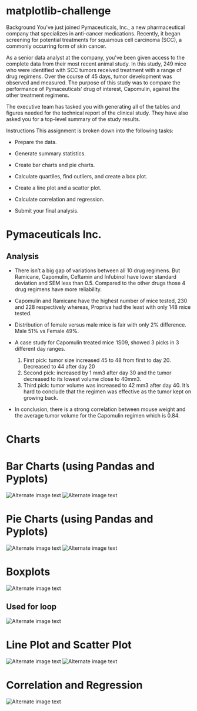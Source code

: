 # matplotlib-challenge

Background
You've just joined Pymaceuticals, Inc., a new pharmaceutical company that specializes in anti-cancer medications. Recently, it began screening for potential treatments for squamous cell carcinoma (SCC), a commonly occurring form of skin cancer.

As a senior data analyst at the company, you've been given access to the complete data from their most recent animal study. In this study, 249 mice who were identified with SCC tumors received treatment with a range of drug regimens. Over the course of 45 days, tumor development was observed and measured. The purpose of this study was to compare the performance of Pymaceuticals’ drug of interest, Capomulin, against the other treatment regimens.

The executive team has tasked you with generating all of the tables and figures needed for the technical report of the clinical study. They have also asked you for a top-level summary of the study results.

Instructions
This assignment is broken down into the following tasks:

* Prepare the data.

* Generate summary statistics.

* Create bar charts and pie charts.

* Calculate quartiles, find outliers, and create a box plot.

* Create a line plot and a scatter plot.

* Calculate correlation and regression.

* Submit your final analysis.

# Pymaceuticals Inc.

## Analysis

* There isn’t a big gap of variations between all 10 drug regimens. But Ramicane, Capomulin, Ceftamin and Infubinol have lower standard deviation and SEM less than 0.5. Compared to the other drugs those 4 drug regimens have more reliability.
* Capomulin and Ramicane have the highest number of mice tested, 230 and 228 respectively whereas, Propriva had the least with only 148 mice tested.
* Distribution of female versus male mice is fair with only 2% difference. Male 51%  vs Female 49%.
* A case study for Capomulin treated mice ‘IS09, showed 3 picks in 3 different day ranges. 
    1.	First pick: tumor size increased 45 to 48 from first to day 20. Decreased to 44 after day 20 
    2.	Second pick: increased by 1 mm3 after day 30 and the tumor decreased to its lowest volume close to 40mm3. 
    3.	Third pick: tumor volume was increased to 42 mm3 after day 40.
It’s hard to conclude that the regimen was effective as the tumor kept on growing back.

* In conclusion, there is a strong correlation between mouse weight and the average tumor volume for the Capomulin regimen which is 0.84.


# Charts

# Bar Charts (using Pandas and Pyplots)
![Alternate image text](/Images/bar1_NumberofMiceperTreatment.png)
![Alternate image text](/Images/bar2_NumberofMiceperTreatment.png)

# Pie Charts (using Pandas and Pyplots)
![Alternate image text](/Images/pie1_MicebySex.png) 
![Alternate image text](/Images/pie2_MicebySex.png)

# Boxplots 
![Alternate image text](/Images/Boxplots1_TumorVolumebyRegimen.png)
## Used for loop
![Alternate image text](/Images/Boxplots2_TumorVolumebyRegimen.png)

# Line Plot and Scatter Plot
![Alternate image text](/Images/line_CapomulinTreatmeantofMousel509.png)
![Alternate image text](/Images/scatter1_AverageTumorvolvsWeight.png)

# Correlation and Regression
![Alternate image text](/Images/scatter2_TumorvolvsWeight.png)